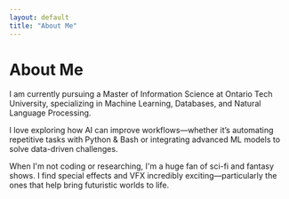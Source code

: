 ```yaml
---
layout: default
title: "About Me"
---
```


# About Me

I am currently pursuing a Master of Information Science at Ontario Tech University, specializing in 
Machine Learning, Databases, and Natural Language Processing. 

I love exploring how AI can improve workflows—whether it’s automating repetitive tasks with Python & Bash 
or integrating advanced ML models to solve data-driven challenges.

When I'm not coding or researching, I'm a huge fan of sci-fi and fantasy shows. I find special effects 
and VFX incredibly exciting—particularly the ones that help bring futuristic worlds to life.
